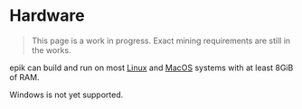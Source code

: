 # Hardware

> This page is a work in progress. Exact mining requirements are still in the works.

epik can build and run on most [Linux](https://ubuntu.com/) and [MacOS](https://www.apple.com/macos) systems with at least 8GiB of RAM.

Windows is not yet supported.
